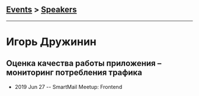 ## [Events](../README.md) > [Speakers](../speakers.md)
---

# Игорь Дружинин

## Оценка качества работы приложения – мониторинг потребления трафика
- 2019 Jun 27 -- SmartMail Meetup: Frontend    
